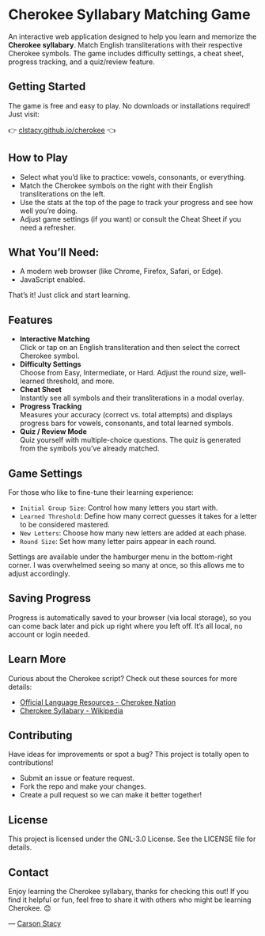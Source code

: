 # Cherokee Syllabary Matching Game

An interactive web application designed to help you learn and memorize the **Cherokee syllabary**. Match English transliterations with their respective Cherokee symbols. The game includes difficulty settings, a cheat sheet, progress tracking, and a quiz/review feature.

## Getting Started

The game is free and easy to play. No downloads or installations required! Just visit:

👉 [clstacy.github.io/cherokee](https://clstacy.github.io/cherokee) 👈

## How to Play

- Select what you’d like to practice: vowels, consonants, or everything.
- Match the Cherokee symbols on the right with their English transliterations on the left.
- Use the stats at the top of the page to track your progress and see how well you’re doing.
- Adjust game settings (if you want) or consult the Cheat Sheet if you need a refresher.

## What You’ll Need:

- A modern web browser (like Chrome, Firefox, Safari, or Edge).
- JavaScript enabled.

That’s it! Just click and start learning.

## Features

- **Interactive Matching**  
  Click or tap on an English transliteration and then select the correct Cherokee symbol.  
- **Difficulty Settings**  
  Choose from Easy, Intermediate, or Hard. Adjust the round size, well-learned threshold, and more.  
- **Cheat Sheet**  
  Instantly see all symbols and their transliterations in a modal overlay.  
- **Progress Tracking**  
  Measures your accuracy (correct vs. total attempts) and displays progress bars for vowels, consonants, and total learned symbols.  
- **Quiz / Review Mode**  
  Quiz yourself with multiple-choice questions. The quiz is generated from the symbols you’ve already matched.

## Game Settings

For those who like to fine-tune their learning experience:

- `Initial Group Size`: Control how many letters you start with.
- `Learned Threshold`: Define how many correct guesses it takes for a letter to be considered mastered.
- `New Letters`: Choose how many new letters are added at each phase.
- `Round Size`: Set how many letter pairs appear in each round.

Settings are available under the hamburger menu in the bottom-right corner. I was overwhelmed seeing so many at once, so this allows me to adjust accordingly.

## Saving Progress

Progress is automatically saved to your browser (via local storage), so you can come back later and pick up right where you left off. It’s all local, no account or login needed.

## Learn More

Curious about the Cherokee script? Check out these sources for more details:
- [Official Language Resources - Cherokee Nation](https://language.cherokee.org/)
- [Cherokee Syllabary - Wikipedia](https://en.wikipedia.org/wiki/Cherokee_syllabary)


## Contributing

Have ideas for improvements or spot a bug? This project is totally open to contributions!

- Submit an issue or feature request.
- Fork the repo and make your changes.
- Create a pull request so we can make it better together!

## License

This project is licensed under the GNL-3.0 License. See the LICENSE file for details.

## Contact

Enjoy learning the Cherokee syllabary, thanks for checking this out! If you find it helpful or fun, feel free to share it with others who might be learning Cherokee. 😊

— [Carson Stacy](https://clstacy.github.io)


